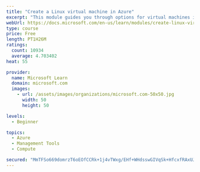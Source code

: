 ```yaml
---
title: "Create a Linux virtual machine in Azure"
excerpt: "This module guides you through options for virtual machines in Azure, creating and connecting a Linux virtual machine, and configuring your network settings."
webUrl: https://docs.microsoft.com/en-us/learn/modules/create-linux-virtual-machine-in-azure/
type: course
price: Free
length: PT1H26M
ratings:
  count: 10934
  average: 4.703402
heat: 55

provider:
  name: Microsoft Learn
  domain: microsoft.com
  images:
    - url: /assets/images/organizations/microsoft.com-50x50.jpg
      width: 50
      height: 50

levels:
  - Beginner

topics:
  - Azure
  - Management Tools
  - Compute

secured: "MmTFSo669domrzT6oEOfCCRk+1j4vTWxg/EHf+WHdsswGIVqSk+HfcxfRAxUJ5v5QE1rFibyBBrf9RqlBUeemEFxaAEc3FIKMRRhI983er+m2Mzc0b4qod18wMNlJo9h4XKutnZL/AQ7XW3qu1sl5LKzfrRF7O9eOrsBDPneNVtjyoEs9GMtjGqlHh4X9tDqebPdZAubHLvG51CGi3RAevguox8Lt3FEM5xYEr8zTQHcwmEae79XC//KUt/4fSkAFSjzgCTUwLFXiNPq8DZJ1ZYRd8F7UyBNSJztnW3+tnJvwx7fvltE7J5m7blRWiVd9DLxuH1oaQauqHswboSkHuEjxFswrD5y0y6oEoYpxmDL4L8mEHaQpBp/tkwElFIAziseCMr0xpT7SGheRlC9fy7+KEXoo0AUhYTf2jsCkis=;H8HM0C8htEMNbZP64m3LLg=="
---
```


